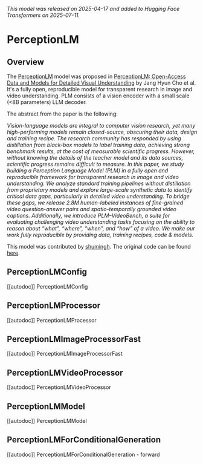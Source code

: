 <!--Copyright 2025 The HuggingFace Team. All rights reserved.

Licensed under the Apache License, Version 2.0 (the "License"); you may not use this file except in compliance with
the License. You may obtain a copy of the License at

http://www.apache.org/licenses/LICENSE-2.0

Unless required by applicable law or agreed to in writing, software distributed under the License is distributed on
an "AS IS" BASIS, WITHOUT WARRANTIES OR CONDITIONS OF ANY KIND, either express or implied. See the License for the
specific language governing permissions and limitations under the License.

⚠️ Note that this file is in Markdown but contain specific syntax for our doc-builder (similar to MDX) that may not be
rendered properly in your Markdown viewer.

-->
*This model was released on 2025-04-17 and added to Hugging Face Transformers on 2025-07-11.*

# PerceptionLM

## Overview

The [PerceptionLM](https://huggingface.co/papers/2504.13180) model was proposed in [PerceptionLM: Open-Access Data and Models for Detailed Visual Understanding](https://ai.meta.com/research/publications/perceptionlm-open-access-data-and-models-for-detailed-visual-understanding/) by Jang Hyun Cho et al. It's a fully open, reproducible model for transparent research in image and video understanding. PLM consists of
a vision encoder with a small scale (<8B parameters) LLM decoder.

The abstract from the paper is the following:

*Vision-language models are integral to computer vision research, yet many high-performing models
remain closed-source, obscuring their data, design and training recipe. The research community
has responded by using distillation from black-box models to label training data, achieving strong
benchmark results, at the cost of measurable scientific progress. However, without knowing the details
of the teacher model and its data sources, scientific progress remains difficult to measure. In this
paper, we study building a Perception Language Model (PLM) in a fully open and reproducible
framework for transparent research in image and video understanding. We analyze standard training
pipelines without distillation from proprietary models and explore large-scale synthetic data to identify
critical data gaps, particularly in detailed video understanding. To bridge these gaps, we release 2.8M
human-labeled instances of fine-grained video question-answer pairs and spatio-temporally grounded
video captions. Additionally, we introduce PLM–VideoBench, a suite for evaluating challenging video
understanding tasks focusing on the ability to reason about “what”, “where”, “when”, and “how” of a
video. We make our work fully reproducible by providing data, training recipes, code & models.*

This model was contributed by [shumingh](https://huggingface.co/shumingh).
The original code can be found [here](https://github.com/facebookresearch/perception_models).

## PerceptionLMConfig

[[autodoc]] PerceptionLMConfig

## PerceptionLMProcessor

[[autodoc]] PerceptionLMProcessor

## PerceptionLMImageProcessorFast

[[autodoc]] PerceptionLMImageProcessorFast

## PerceptionLMVideoProcessor

[[autodoc]] PerceptionLMVideoProcessor

## PerceptionLMModel

[[autodoc]] PerceptionLMModel

## PerceptionLMForConditionalGeneration

[[autodoc]] PerceptionLMForConditionalGeneration
    - forward
